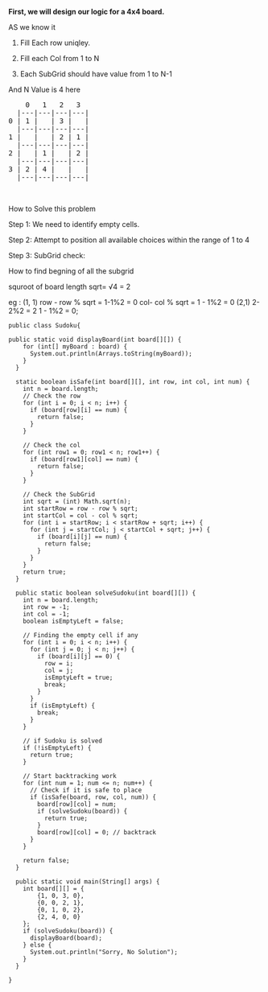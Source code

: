 
**First, we will design our logic for a 4x4 board.**

AS we know it 

1. Fill Each row uniqley.
   
2. Fill each Col from 1 to N
   
3. Each SubGrid should have value from 1 to N-1

And N Value is 4 here 

<PRE>
    0   1   2   3
  |---|---|---|---|
0 | 1 |   | 3 |   |
  |---|---|---|---|
1 |   |   | 2 | 1 |
  |---|---|---|---|
2 |   | 1 |   | 2 |
  |---|---|---|---|
3 | 2 | 4 |   |   |
  |---|---|---|---|

  </PRE>

  How to Solve this problem

 Step 1: We need to identify empty cells.
 
 Step 2: Attempt to position all available choices within the range of 1 to 4

 Step 3: SubGrid check:

 How to find begning of all the subgrid 

 squroot of board length sqrt= √4 = 2

 eg : (1, 1)  row - row % sqrt =  1-1%2 = 0
              col- col % sqrt = 1 - 1%2 = 0 
      (2,1)   2-2%2 = 2 
              1 - 1%2 = 0;
              


```
public class Sudoku{

public static void displayBoard(int board[][]) {
    for (int[] myBoard : board) {
      System.out.println(Arrays.toString(myBoard));
    }
  }

  static boolean isSafe(int board[][], int row, int col, int num) {
    int n = board.length;
    // Check the row
    for (int i = 0; i < n; i++) {
      if (board[row][i] == num) {
        return false;
      }
    }

    // Check the col
    for (int row1 = 0; row1 < n; row1++) {
      if (board[row1][col] == num) {
        return false;
      }
    }

    // Check the SubGrid
    int sqrt = (int) Math.sqrt(n);
    int startRow = row - row % sqrt;
    int startCol = col - col % sqrt;
    for (int i = startRow; i < startRow + sqrt; i++) {
      for (int j = startCol; j < startCol + sqrt; j++) {
        if (board[i][j] == num) {
          return false;
        }
      }
    }
    return true;
  }

  public static boolean solveSudoku(int board[][]) {
    int n = board.length;
    int row = -1;
    int col = -1;
    boolean isEmptyLeft = false;

    // Finding the empty cell if any
    for (int i = 0; i < n; i++) {
      for (int j = 0; j < n; j++) {
        if (board[i][j] == 0) {
          row = i;
          col = j;
          isEmptyLeft = true;
          break;
        }
      }
      if (isEmptyLeft) {
        break;
      }
    }

    // if Sudoku is solved
    if (!isEmptyLeft) {
      return true;
    }

    // Start backtracking work
    for (int num = 1; num <= n; num++) {
      // Check if it is safe to place
      if (isSafe(board, row, col, num)) {
        board[row][col] = num;
        if (solveSudoku(board)) {
          return true;
        }
        board[row][col] = 0; // backtrack
      }
    }

    return false;
  }

  public static void main(String[] args) {
    int board[][] = {
        {1, 0, 3, 0},
        {0, 0, 2, 1},
        {0, 1, 0, 2},
        {2, 4, 0, 0}
    };
    if (solveSudoku(board)) {
      displayBoard(board);
    } else {
      System.out.println("Sorry, No Solution");
    }
  }

}

```


 

 

 
